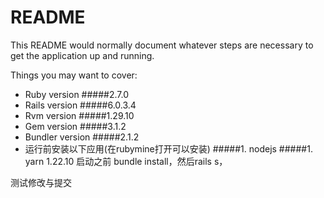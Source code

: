 # README

This README would normally document whatever steps are necessary to get the
application up and running.

Things you may want to cover:

* Ruby version
     #####2.7.0
* Rails version
    #####6.0.3.4
* Rvm version 
    #####1.29.10
* Gem version 
    #####3.1.2
* Bundler version 
    #####2.1.2
* 运行前安装以下应用(在rubymine打开可以安装)
    #####1. nodejs
    #####1. yarn 1.22.10
启动之前 bundle install，然后rails s，

测试修改与提交
